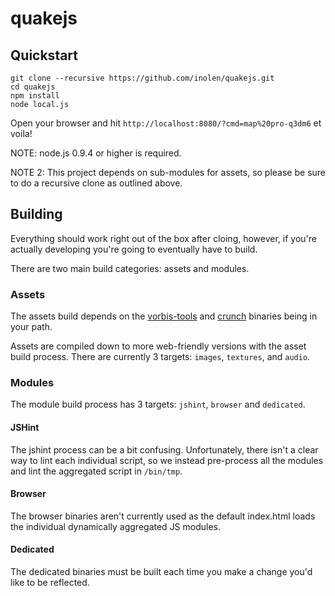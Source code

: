 # quakejs

## Quickstart

    git clone --recursive https://github.com/inolen/quakejs.git
    cd quakejs
    npm install
    node local.js

Open your browser and hit `http://localhost:8080/?cmd=map%20pro-q3dm6` et voila!

NOTE: node.js 0.9.4 or higher is required.

NOTE 2: This project depends on sub-modules for assets, so please be sure to do a recursive clone as outlined above.

## Building

Everything should work right out of the box after cloing, however, if you're actually developing you're going to eventually have to build.

There are two main build categories: assets and modules.

### Assets

The assets build depends on the [vorbis-tools](http://www.xiph.org/downloads/) and [crunch](http://code.google.com/p/crunch/) binaries being in your path.

Assets are compiled down to more web-friendly versions with the asset build process. There are currently 3 targets: `images`, `textures`, and `audio`.

### Modules

The module build process has 3 targets: `jshint`, `browser` and `dedicated`.

#### JSHint

The jshint process can be a bit confusing. Unfortunately, there isn't a clear way to lint each individual script, so we instead pre-process all the modules and lint the aggregated script in `/bin/tmp`.

#### Browser

The browser binaries aren't currently used as the default index.html loads the individual dynamically aggregated JS modules.

#### Dedicated

The dedicated binaries must be built each time you make a change you'd like to be reflected.



